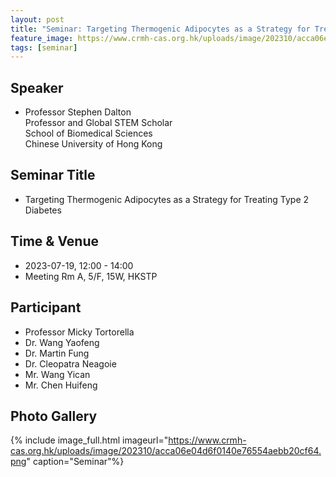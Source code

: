 ```yaml
---
layout: post
title: "Seminar: Targeting Thermogenic Adipocytes as a Strategy for Treating Type 2 Diabetes. Professor Stephen Dalton, Chinese University of Hong Kong"
feature_image: https://www.crmh-cas.org.hk/uploads/image/202310/acca06e04d6f0140e76554aebb20cf64.png
tags: [seminar]
---
```


<!--more-->

## Speaker

- Professor Stephen Dalton  
  Professor and Global STEM Scholar  
  School of Biomedical Sciences  
  Chinese University of Hong Kong

## Seminar Title

- Targeting Thermogenic Adipocytes as a Strategy for Treating Type 2 Diabetes

## Time & Venue

- 2023-07-19, 12:00 - 14:00
- Meeting Rm A, 5/F, 15W, HKSTP

## Participant

- Professor Micky Tortorella
- Dr. Wang Yaofeng
- Dr. Martin Fung
- Dr. Cleopatra Neagoie
- Mr. Wang Yican
- Mr. Chen Huifeng

## Photo Gallery

{% include image_full.html imageurl="https://www.crmh-cas.org.hk/uploads/image/202310/acca06e04d6f0140e76554aebb20cf64.png" caption="Seminar"%}

